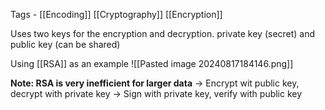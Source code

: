 Tags - [[Encoding]] [[Cryptography]] [[Encryption]]

Uses two keys for the encryption and decryption. private key (secret) and public key (can be shared)

Using [[RSA]] as an example
![[Pasted image 20240817184146.png]]

**Note: RSA is very inefficient for larger data**
-> Encrypt wit public key, decrypt with private key
-> Sign with private key, verify with public key



